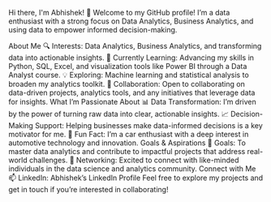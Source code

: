 Hi there, I'm Abhishek! 👋
Welcome to my GitHub profile! I’m a data enthusiast with a strong focus on Data Analytics, Business Analytics, and using data to empower informed decision-making.

About Me
🔍 Interests: Data Analytics, Business Analytics, and transforming data into actionable insights.
🌱 Currently Learning: Advancing my skills in Python, SQL, Excel, and visualization tools like Power BI through a Data Analyst course.
💡 Exploring: Machine learning and statistical analysis to broaden my analytics toolkit.
💼 Collaboration: Open to collaborating on data-driven projects, analytics tools, and any initiatives that leverage data for insights.
What I’m Passionate About
📊 Data Transformation: I’m driven by the power of turning raw data into clear, actionable insights.
📈 Decision-Making Support: Helping businesses make data-informed decisions is a key motivator for me.
🚗 Fun Fact: I’m a car enthusiast with a deep interest in automotive technology and innovation.
Goals & Aspirations
🎯 Goals: To master data analytics and contribute to impactful projects that address real-world challenges.
🚀 Networking: Excited to connect with like-minded individuals in the data science and analytics community.
Connect with Me
📫 LinkedIn: Abhishek’s LinkedIn Profile
Feel free to explore my projects and get in touch if you’re interested in collaborating!

